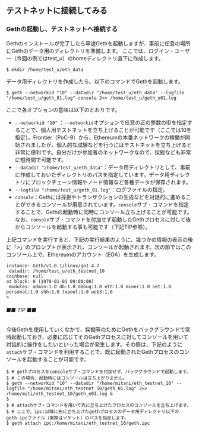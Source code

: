 ## テストネットに接続してみる


### Gethの起動し、テストネットへ接続する
Gethのインストールが完了したら早速Gethを起動しますが、事前に任意の場所にGethのデータ用のディレクトリを準備します。
ここでは、ログイン・ユーザー（今回の例ではtest_u）のhomeディレクトリ直下に作成します。

```
$ mkdir /home/test_u/eth_data
```
データ用ディレクトリを作成したら、以下のコマンドでGethを起動します。
```
$ geth --networkid "10" --datadir "/home/test_u/eth_data" --logfile "/home/test_u/geth_01.log" console 2>> /home/test_u/geth_e01.log
```
ここで各オプションの意味は以下のとおりです。
* `--networkid "10"` ：`--networkid`オプションで任意の正の整数のIDを指定することで、個人用テストネットを立ち上げることが可能です（ここでは10を指定）。Frontier（PoC-9）から、Ethereumの本番ネットワークの稼働が開始されましたが、個人的な試験などを行うにはテストネットを立ち上げると非常に便利です。自分だけが参加者のネットワークなので、採掘なども非常に短時間で可能です。
* `--datadir "/home/test_u/eth_data"`：データ用ディレクトリとして、事前に作成しておいたディレクトリのパスを指定しています。データ用ディレクトリにブロックチェーン情報やノード情報など各種データが保存されます。
* `--logfile "/home/test_u/geth_01.log"`：ログファイルの指定。
* `console`：Gethには採掘やトランザクションの生成などを対話的に進めることができるコンソールが用意されています。`console`サブ・コマンドを指定することで、Gethの起動時に同時にコンソール立ち上げることが可能です。なお、`console`サブ・コマンドを付加せず起動したGethプロセスに対して後からコンソールを起動する事も可能です（下記TIP参照）。

上記コマンドを実行すると、下記の実行結果のように、幾つかの情報の表示の後に「>」のプロンプトが表示され、コンソールが起動されます。次の節ではこのコンソール上で、Ethereumのアカウント（EOA）を生成します。

```
instance: Geth/v1.0.1/linux/go1.4.2
 datadir: /home/test_u/eth_testnet_10
coinbase: null
at block: 0 (1970-01-01 09:00:00)
 modules: admin:1.0 db:1.0 debug:1.0 eth:1.0 miner:1.0 net:1.0 personal:1.0 shh:1.0 txpool:1.0 web3:1.0
>

```


###### ■■ TIP ■■
今後Gethを使用していくなかで、採掘等のためにGethをバックグラウンドで常時起動しておき、必要に応じてそのGethプロセスに対してコンソールを用いて対話的に操作をしたいといった場合が発生します。その際は、下記のように`attach`サブ・コマンドを利用することで、既に起動されたGethプロセスのコンソールを起動することが可能です。

```
$ # gethプロセスをconsoleサブ・コマンドを付加せず、バックグラウンドで起動します。
$ # この場合、起動時にはコンソールは立ち上がりません。
$ geth --networkid "10" --datadir "/home/mitani/eth_testnet_10" --logfile "/home/mitani/eth_testnet_10/geth_01.log" 2>> /home/miti/eth_testnet_10/geth_e01.log &
$
$ # attachサブ・コマンドを用いて先に立ち上げたプロセスのコンソールを立ち上げます。
$ # ここで、ipc:以降に先に立ち上げたgethプロセスのデータ用ディレクトリ以下のgeth.ipcファイル（実際はソケット）のパスを指定します。
$ geth attach ipc:/home/mitani/eth_testnet_10/geth.ipc

```
